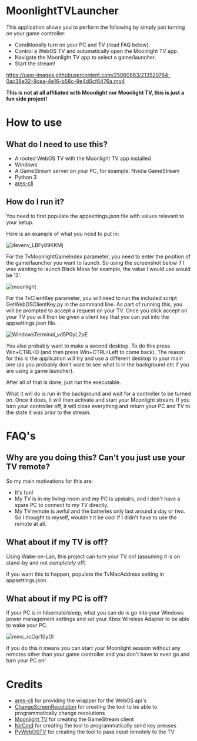 


# MoonlightTVLauncher

This application allows you to perform the following by simply just turning on your game controller:

 - Conditionally turn on your PC and TV (read FAQ below).
 - Control a WebOS TV and automatically open the Moonlight TV app.
 - Navigate the Moonlight TV app to select a game/launcher.
 - Start the stream!

 

https://user-images.githubusercontent.com/25060863/213520764-0ac38e32-9cea-4e16-b58c-9e4d6cf6476a.mp4

**This is not at all affiliated with Moonlight nor Moonlight TV, this is just a fun side project!**

# How to use

## What do I need to use this? 
 - A rooted WebOS TV with the Moonlight TV app installed
 - Windows
 - A GameStream server on your PC, for example: Nvidia GameStream
 - Python 3
 - [ares-cli](https://www.npmjs.com/package/@webosose/ares-cli)

## How do I run it?
You need to first populate the appsettings.json file with values relevant to your setup.

Here is an example of what you need to put in:

![devenv_LBFy89KKMj](https://user-images.githubusercontent.com/25060863/213511867-8c1f41b1-ec65-43ab-97fb-93d69a5c62d9.png)

For the TvMoonlightGameIndex parameter, you need to enter the position of the game/launcher you want to launch. So using the screenshot below if I was wanting to launch Black Mesa for example, the value I would use would be '3'.

![moonlight](https://user-images.githubusercontent.com/830358/141690137-529d3b94-b56a-4f24-a3c5-00a56eb30952.png)

For the TvClientKey parameter, you will need to run the included script GetWebOSClientKey.py in the command line. As part of running this, you will be prompted to accept a request on your TV. Once you click accept on your TV you will then be given a client key that you can put into the appsettings.json file.

![WindowsTerminal_vd5P0yL2pE](https://user-images.githubusercontent.com/25060863/213506005-7bd970d8-b268-465b-85c4-445162539e14.png)

You also probably want to make a second desktop. To do this press Win+CTRL+D (and then press Win+CTRL+Left to come back).	The reason for this is the application will try and use a different desktop to your main one (as you probably don't want to see what is in the background etc if you are using a game launcher).

After all of that is done, just run the executable. 

What it will do is run in the background and wait for a controller to be turned on. Once it does, it will then activate and start your Moonlight stream. If you turn your controller off, it will close everything and return your PC and TV to the state it was prior to the stream.

# FAQ's
 
## **Why are you doing this? Can't you just use your TV remote?**

So my main motivations for this are:

 - It's fun!
 - My TV is in my living-room and my PC is upstairs, and I don't have a spare PC to connect to my TV directly.
 - My TV remote is awful and the batteries only last around a day or two. So I thought to myself, wouldn't it be cool if I didn't have to use the remote at all.

 
## **What about if my TV is off?**

Using Wake-on-Lan, this project can turn your TV on!
 (assuming it is on stand-by and not *completely* off)

If you want this to happen, populate the TvMacAddress setting in appsettings.json.


## **What about if my PC is off?**

If your PC is in hibernate/sleep, what you can do is go into your Windows power management settings and set your Xbox Wireless Adapter to be able to wake your PC.

![mmc_rcCqr10yOl](https://user-images.githubusercontent.com/25060863/213506222-58df13db-7979-4e3b-8f84-fa0b7470bf77.gif)

If you do this it means you can start your Moonlight session without any remotes other than your game controller and you don't have to even go and turn your PC on!

# Credits
 - [ares-cli](https://github.com/webosose/ares-cli) for providing the wrapper for the WebOS api's
 -   [ChangeScreenResolution](https://tools.taubenkorb.at/change-screen-resolution/) for creating the tool to be able to programmatically change resolutions
 -  [Moonlight TV](https://github.com/mariotaku/moonlight-tv) for creating the GameStream client
  - [NirCmd](https://www.nirsoft.net/utils/nircmd2.html) for creating the tool to programmatically send key presses
 - [PyWebOSTV](https://github.com/supersaiyanmode/PyWebOSTV) for creating the tool to pass input remotely to the TV

